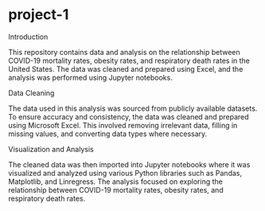 # project-1
Introduction

This repository contains data and analysis on the relationship between COVID-19 mortality rates, obesity rates, and respiratory death rates in the United States. The data was cleaned and prepared using Excel, and the analysis was performed using Jupyter notebooks.

Data Cleaning

The data used in this analysis was sourced from publicly available datasets. To ensure accuracy and consistency, the data was cleaned and prepared using Microsoft Excel. This involved removing irrelevant data, filling in missing values, and converting data types where necessary.

Visualization and Analysis

The cleaned data was then imported into Jupyter notebooks where it was visualized and analyzed using various Python libraries such as Pandas, Matplotlib, and Linregress. The analysis focused on exploring the relationship between COVID-19 mortality rates, obesity rates, and respiratory death rates.